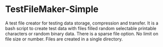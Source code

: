 # TestFileMaker-Simple
A test file creator for testing data storage, compression and transfer. It is a bash script to create test data with files filled random selectable printable characters or random binary data. There is a sparse file option. No limit on file size or number. Files are created in a single directory. 
